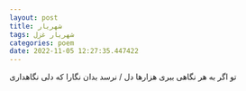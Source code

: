 ```yaml
---
layout: post
title: شهریار
tags: شهریار غزل
categories: poem
date: 2022-11-05 12:27:35.447422
---
```


تو اگر به هر نگاهی ببری هزارها دل / نرسد بدان نگارا که دلی نگاهداری